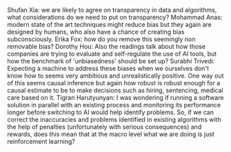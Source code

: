 Shufan Xia: we are likely to agree on transparency in data and algorithms, what considerations do we need to put on transparency? 
Mohammad Anas: modern state of the art techniques might reduce bias but they again are designed by humans, who also have a chance of creating bias subconsciously.
Erika Fox: how do you remove this seemingly non removable bias?
Dorothy Hou: Also the readings talk about how those companies are trying to evaluate and self-regulate the use of AI tools, but how the benchmark of 'unbiasedness' should be set up?
Surabhi Trivedi: Expecting a machine to address these biases when we ourselves don't know how to seems very ambitious and unrealistically positive. One way out of this seems causal inference but again how robust is robust enough for a causal estimate to be to make decisions such as hiring, sentencing, medical care based on it.
Tigran Harutyunyan: I was wondering if running a software solution in parallel with an existing process and monitoring its performance longer before switching to AI would help identify problems. So, if we can correct the inaccuracies and problems identified in existing algorithms with the help of penalties (unfortunately with serious consequences) and rewards, does this mean that at the macro level what we are doing is just reinforcement learning?
